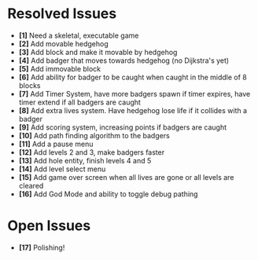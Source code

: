 # Resolved Issues

- **[1]** Need a skeletal, executable game
- **[2]** Add movable hedgehog
- **[3]** Add block and make it movable by hedgehog
- **[4]** Add badger that moves towards hedgehog (no Dijkstra's yet)
- **[5]** Add immovable block
- **[6]** Add ability for badger to be caught when caught in the middle of 8 blocks
- **[7]** Add Timer System, have more badgers spawn if timer expires, have timer extend if all badgers are caught
- **[8]** Add extra lives system. Have hedgehog lose life if it collides with a badger
- **[9]** Add scoring system, increasing points if badgers are caught
- **[10]** Add path finding algorithm to the badgers
- **[11]** Add a pause menu
- **[12]** Add levels 2 and 3, make badgers faster
- **[13]** Add hole entity, finish levels 4 and 5
- **[14]** Add level select menu
- **[15]** Add game over screen when all lives are gone or all levels are cleared
- **[16]** Add God Mode and ability to toggle debug pathing

# Open Issues

- **[17]** Polishing!